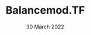 ---
title: Balancemod.TF
description: WebDev
date: 30 March 2022
list:
  collection: projects
  filter: "item.experience.communities contains 'bmod'"
---
